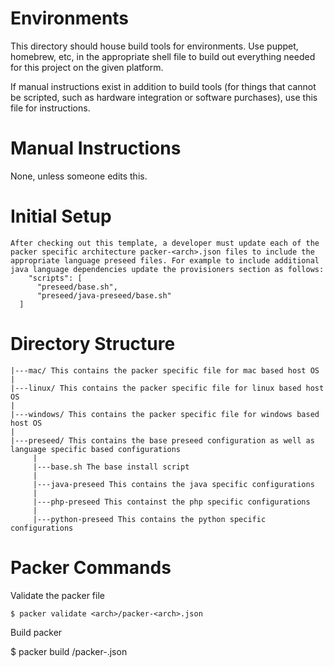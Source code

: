 Environments
=============

This directory should house build tools for environments. Use puppet, homebrew, etc, in the appropriate shell file to build out everything needed for this project on the given platform.

If manual instructions exist in addition to build tools (for things that cannot be scripted, such as hardware integration or software purchases), use this file for instructions.


Manual Instructions
====================

None, unless someone edits this.

Initial Setup
=============

    After checking out this template, a developer must update each of the packer specific architecture packer-<arch>.json files to include the appropriate language preseed files. For example to include additional java language dependencies update the provisioners section as follows:
        "scripts": [
          "preseed/base.sh",
          "preseed/java-preseed/base.sh"
      ]        


Directory Structure
====================

    |---mac/ This contains the packer specific file for mac based host OS
    |
    |---linux/ This contains the packer specific file for linux based host OS
    |
    |---windows/ This contains the packer specific file for windows based host OS
    |
    |---preseed/ This contains the base preseed configuration as well as language specific based configurations
         |
         |---base.sh The base install script
         |
         |---java-preseed This contains the java specific configurations
         |
         |---php-preseed This containst the php specific configurations
         |
         |---python-preseed This contains the python specific configurations


Packer Commands
===============


Validate the packer file

    $ packer validate <arch>/packer-<arch>.json


Build packer

   $ packer build <arch>/packer-<arch>.json 

